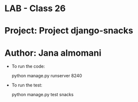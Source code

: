 # LAB - Class 26
# Project: Project django-snacks
# Author: Jana almomani

- To run the code:

    python manage.py runserver 8240

- To run the test:

    python manage.py test snacks

